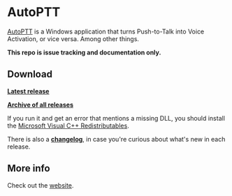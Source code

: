 # AutoPTT

[AutoPTT](https://autoptt.com/) is a Windows application that turns Push-to-Talk into Voice Activation, or vice versa. Among other things.

**This repo is issue tracking and documentation only.**

## Download

**[Latest release](https://soupbawx.com/AutoPTT.zip)**

**[Archive of all releases](https://soupbawx.com/AutoPTT/?sort=time&order=desc)**

If you run it and get an error that mentions a missing DLL, you should install the [Microsoft Visual C++ Redistributables](https://aka.ms/vs/17/release/vc_redist.x64.exe).

There is also a **[changelog](CHANGELOG.md)**, in case you're curious about what's new in each release.

## More info

Check out the [website](https://autoptt.com/).
